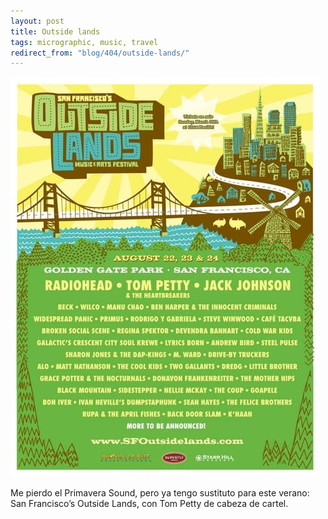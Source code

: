 ```yaml
---
layout: post
title: Outside lands
tags: micrographic, music, travel
redirect_from: "blog/404/outside-lands/"
---
```

<img src="/images/178.jpg" />

Me pierdo el Primavera Sound, pero ya tengo sustituto para este verano: San Francisco’s Outside Lands, con Tom Petty de cabeza de cartel.
